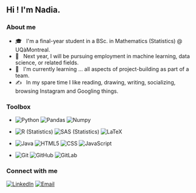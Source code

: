 <h2> Hi ! I'm Nadia.</h2>

<h3> About me </h3>

- 🎓 &nbsp; I'm a final-year student in a BSc. in Mathematics (Statistics) @ UQàMontreal.
- 💼 &nbsp; Next year, I will be pursuing employment in machine learning, data science, or related fields.
- 🌱 &nbsp; I'm currently learning ... all aspects of project-building as part of a team.
- ✍️ &nbsp; In my spare time I like reading, drawing, writing, socializing, browsing Instagram and Googling things.

<h3> Toolbox </h3>

- ![Python](https://img.shields.io/badge/python-%2314354C.svg?style=for-the-badge&logo=python&logoColor=white)
  ![Pandas](https://img.shields.io/badge/pandas-%23150458.svg?style=for-the-badge&logo=pandas&logoColor=white)
  ![Numpy](https://img.shields.io/badge/numpy-%23013243.svg?style=for-the-badge&logo=numpy&logoColor=white)
  
- ![R (Statistics)](https://img.shields.io/badge/r-%23276DC3.svg?style=for-the-badge&logo=r&logoColor=white)
  ![SAS (Statistics)](https://img.shields.io/badge/sas-%231572B6.svg?style=for-the-badge&logo=sas&logoColor=white)
  ![LaTeX](https://img.shields.io/badge/latex-%23008080.svg?style=for-the-badge&logo=latex&logoColor=white)
  
- ![Java](https://img.shields.io/badge/java-%23ED8B00.svg?style=for-the-badge&logo=java&logoColor=white)
  ![HTML5](https://img.shields.io/badge/html5-%23E34F26.svg?style=for-the-badge&logo=html5&logoColor=white)
  ![CSS](https://img.shields.io/badge/css3-%231572B6.svg?style=for-the-badge&logo=css3&logoColor=white)
  ![JavaScript](https://img.shields.io/badge/javascript-%23323330.svg?style=for-the-badge&logo=javascript&logoColor=%23F7DF1E)

- ![Git](https://img.shields.io/badge/git-%23F05033.svg?style=for-the-badge&logo=git&logoColor=white)
  ![GitHub](https://img.shields.io/badge/github-%23121011.svg?style=for-the-badge&logo=github&logoColor=white)
  ![GitLab](https://img.shields.io/badge/gitlab-%23181717.svg?style=for-the-badge&logo=gitlab&logoColor=white)

<h3> Connect with me </h3>

<a href="https://www.linkedin.com/in/nadia-enhaili/"><img alt="LinkedIn" src="https://img.shields.io/badge/linkedin-%230077B5.svg?style=for-the-badge&logo=linkedin&logoColor=white"></a>
<a href="mailto:nadia.enhaili@gmail.com"><img alt="Email" src="https://img.shields.io/badge/Gmail-D14836?style=for-the-badge&logo=gmail&logoColor=white"></a>
